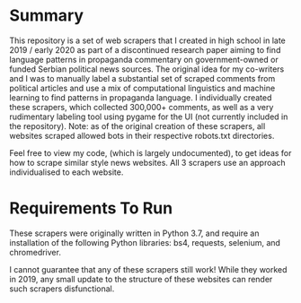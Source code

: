# Summary
This repository is a set of web scrapers that I created in high school in late 2019 / early 2020 as part of a discontinued research paper aiming to find language patterns in propaganda commentary on government-owned or funded Serbian political news sources. The original idea for my co-writers and I was to manually label a substantial set of scraped comments from political articles and use a mix of computational linguistics and machine learning to find patterns in propaganda language. I individually created these scrapers, which collected 300,000+ comments, as well as a very rudimentary labeling tool using pygame for the UI (not currently included in the repository). Note: as of the original creation of these scrapers, all websites scraped allowed bots in their respective robots.txt directories.

Feel free to view my code, (which is largely undocumented), to get ideas for how to scrape similar style news websites. All 3 scrapers use an approach individualised to each website.

# Requirements To Run
These scrapers were originally written in Python 3.7, and require an installation of the following Python libraries:
bs4, requests, selenium, and chromedriver.

I cannot guarantee that any of these scrapers still work! While they worked in 2019, any small update to the structure of these websites can render such scrapers disfunctional. 
